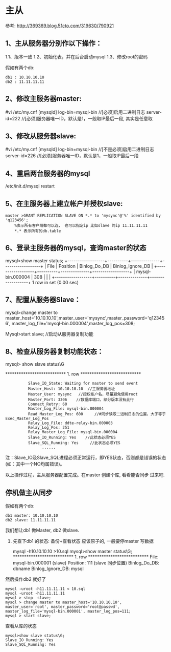 # 主从
参考: http://369369.blog.51cto.com/319630/790921

## 1、主从服务器分别作以下操作：
  1.1、版本一致
  1.2、初始化表，并在后台启动mysql
  1.3、修改root的密码

假如有两个db:

    db1 : 10.10.10.10
    db2 : 11.11.11.11

## 2、修改主服务器master:

   #vi /etc/my.cnf
       [mysqld]
       log-bin=mysql-bin   //[必须]启用二进制日志
       server-id=222      //[必须]服务器唯一ID，默认是1，一般取IP最后一段, 其实是任意取

## 3、修改从服务器slave:
   #vi /etc/my.cnf
       [mysqld]
       log-bin=mysql-bin   //[不是必须]启用二进制日志
       server-id=226      //[必须]服务器唯一ID，默认是1，一般取IP最后一段

## 4、重启两台服务器的mysql
   /etc/init.d/mysql restart

## 5、在主服务器上建立帐户并授权slave:

    master >GRANT REPLICATION SLAVE ON *.* to 'mysync'@'%' identified by 'q123456';
        %表示所有客户端都可以连， 也可以指定ip 比如slave 的ip 11.11.11.11
        *.* 表示所有的db.table

## 6、登录主服务器的mysql，查询master的状态
   mysql>show master status;
   +------------------+----------+--------------+------------------+
   | File             | Position | Binlog_Do_DB | Binlog_Ignore_DB |
   +------------------+----------+--------------+------------------+
   | mysql-bin.000004 |      308 |              |                  |
   +------------------+----------+--------------+------------------+
   1 row in set (0.00 sec)

## 7、配置从服务器Slave：
   mysql>change master to master_host='10.10.10.10',master_user='mysync',master_password='q123456',
         master_log_file='mysql-bin.000004',master_log_pos=308;

   Mysql>start slave;    //启动从服务器复制功能

## 8、检查从服务器复制功能状态：

   mysql> show slave status\G

   *************************** 1. row ***************************

              Slave_IO_State: Waiting for master to send event
              Master_Host: 10.10.10.10  //主服务器地址
              Master_User: mysync   //授权帐户名，尽量避免使用root
              Master_Port: 3306    //数据库端口，部分版本没有此行
              Connect_Retry: 60
              Master_Log_File: mysql-bin.000004
              Read_Master_Log_Pos: 600     //#同步读取二进制日志的位置，大于等于Exec_Master_Log_Pos
              Relay_Log_File: ddte-relay-bin.000003
              Relay_Log_Pos: 251
              Relay_Master_Log_File: mysql-bin.000004
              Slave_IO_Running: Yes    //此状态必须YES
              Slave_SQL_Running: Yes     //此状态必须YES
                    ......

注：Slave_IO及Slave_SQL进程必须正常运行，即YES状态，否则都是错误的状态(如：其中一个NO均属错误)。

以上操作过程，主从服务器配置完成。在master 创建个库, 看看能否同步 过来吧.


## 停机做主从同步
假如有两个db:

    db1 master: 10.10.10.10
    db2 slave: 11.11.11.11

我们想让db1 做Master, db2 做slave.

1. 先查下db1 的状态: 备份+查看状态 应该原子的, 一般要停master 写数据

    mysql -h10.10.10.10 >10.sql
    mysql>show master status\G;
    *************************** 1. row ***************************
      File: mysql-bin.000001    (slave)
      Position: 111   (slave 同步位置)
      Binlog_Do_DB: dbname
      Binlog_Ignore_DB: mysql


然后操作db2 就好了

    mysql -uroot -h11.11.11.11 < 10.sql
    mysql -uroot -h11.11.11.11
    mysql > stop  slave;
    mysql > change master to master_host='10.10.10.10', master_user='root', master_password='root@passwd', master_log_file='mysql-bin.000001', master_log_pos=111;
    mysql > start slave;

查看从库的状态

    mysql>show slave status\G;
    Slave_IO_Running: Yes
    Slave_SQL_Running: Yes

